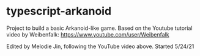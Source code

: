 # typescript-arkanoid
Project to build a basic Arkanoid-like game.
Based on the Youtube tutorial video by Weibenfalk: https://www.youtube.com/user/Weibenfalk

Edited by Melodie Jin, following the YouTube video above.
Started 5/24/21
